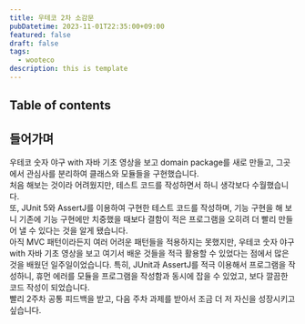 ```yaml
---
title: 우테코 2차 소감문
pubDatetime: 2023-11-01T22:35:00+09:00
featured: false
draft: false
tags:
  - wooteco
description: this is template
---
```


## Table of contents

## 들어가며

우테코 숫자 야구 with 자바 기초 영상을 보고 domain package를 새로 만들고, 그곳에서 관심사를 분리하여 클래스와 모듈들을 구현했습니다.  
처음 해보는 것이라 어려웠지만, 테스트 코드를 작성하면서 하니 생각보다 수월했습니다.  
또, JUnit 5와 AssertJ를 이용하여 구현한 테스트 코드를 작성하며, 기능 구현을 해 보니 기존에 기능 구현에만 치중했을 때보다 결함이 적은 프로그램을 오히려 더 빨리 만들어 낼 수 있다는 것을 알게 됐습니다.  
아직 MVC 패턴이라든지 여러 어려운 패턴들을 적용하지는 못했지만, 우테코 숫자 야구 with 자바 기초 영상을 보고 여기서 배운 것들을 적극 활용할 수 있었다는 점에서 많은 것을 배웠던 일주일이었습니다.
특히, JUnit과 AssertJ를 적극 이용해서 프로그램을 작성하니, 휴먼 에러를 모듈을 프로그램을 작성함과 동시에 잡을 수 있었고, 보다 깔끔한 코드 작성이 되었습니다.  
빨리 2주차 공통 피드백을 받고, 다음 주차 과제를 받아서 조금 더 저 자신을 성장시키고 싶습니다.
